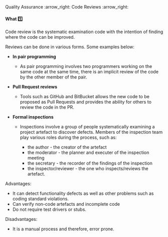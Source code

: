 <link rel="stylesheet" href="{{baseUrl}}/css/textbook.css">

<div class="website-content">

<div id="path">Quality Assurance :arrow_right: Code Reviews :arrow_right:</div>

<div id="title">

#### What :one:

</div>

<div id="body">

Code review is the systematic examination code with the intention of finding where the code can be improved.

Reviews can be done in various forms. Some examples below:

* **In pair programming**

  * As pair programming involves two programmers working on the same code at the same time, there is an implicit review of the code by the other member of the pair.

* **Pull Request reviews**

  * Tools such as GitHub and BitBucket allows the new code to be proposed as Pull Requests and provides the ability for others to review the code in the PR.

* **Formal inspections**

  * Inspections involve a group of people systematically examining a project artefact to discover defects. Members of the inspection team play various roles during the process, such as:

    * the author - the creator of the artefact
    * the moderator - the planner and executer of the inspection meeting
    * the secretary - the recorder of the findings of the inspection
    * the inspector/reviewer - the one who inspects/reviews the artefact.

Advantages:

* It can detect functionality defects as well as other problems such as coding standard violations.
* Can verify non-code artefacts and incomplete code
* Do not require test drivers or stubs.

Disadvantages:

* It is a manual process and therefore, error prone.

</div>

</div>
